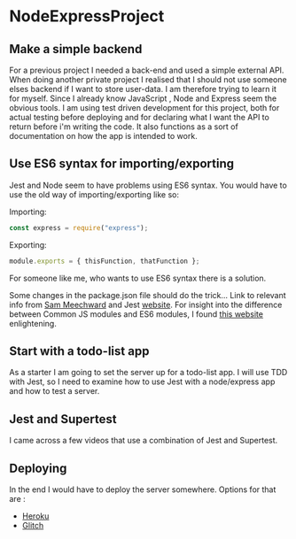 # NodeExpressProject

## Make a simple backend

For a previous project I needed a back-end and used a simple external API.
When doing another private project I realised that I should not use someone elses backend if I want to store user-data.
I am therefore trying to learn it for myself.
Since I already know JavaScript , Node and Express seem the obvious tools.
I am using test driven development for this project, both for actual testing before deploying and for declaring what I want the API to return before i'm writing the code.
It also functions as a sort of documentation on how the app is intended to work.

## Use ES6 syntax for importing/exporting

Jest and Node seem to have problems using ES6 syntax.
You would have to use the old way of importing/exporting like so:

Importing:

```javascript
const express = require("express");
```

Exporting:

```javascript
module.exports = { thisFunction, thatFunction };
```

For someone like me, who wants to use ES6 syntax there is a solution.

Some changes in the package.json file should do the trick...
Link to relevant info from [Sam Meechward](https://sammeechward.com/jest-and-esmodules/) and Jest [website](https://jestjs.io/docs/ecmascript-modules).
For insight into the difference between Common JS modules and ES6 modules, I found [this website](https://hacks.mozilla.org/2018/03/es-modules-a-cartoon-deep-dive/) enlightening.

## Start with a todo-list app

As a starter I am going to set the server up for a todo-list app.
I will use TDD with Jest, so I need to examine how to use Jest with a node/express app and how to test a server.

## Jest and Supertest

I came across a few videos that use a combination of Jest and Supertest.

## Deploying

In the end I would have to deploy the server somewhere.
Options for that are :

- [Heroku](https://www.heroku.com/)
- [Glitch](https://glitch.com/)
